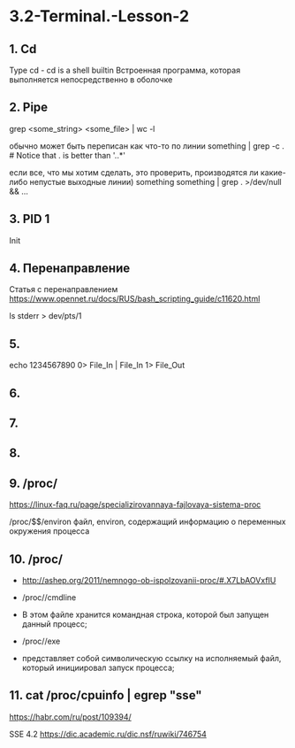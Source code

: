 # 3.2-Terminal.-Lesson-2

## 1. Cd

  Type cd - cd is a shell builtin
  Встроенная программа, которая выполняется непосредственно в оболочке

## 2. Pipe

  grep <some_string> <some_file> | wc -l
  
  обычно может быть переписан как что-то по линии
  something | grep -c .   # Notice that . is better than '..*'
  
  если все, что мы хотим сделать, это проверить, производятся ли какие-либо непустые         выходные линии) something
	something | grep . >/dev/null && ...
  
  ## 3. PID 1
  
  Init
  
  ## 4. Перенаправление
  
  Статья с перенаправлением https://www.opennet.ru/docs/RUS/bash_scripting_guide/c11620.html
  
  ls stderr > dev/pts/1 
  
  ## 5.
  
  echo 1234567890 0> File_In | File_In 1> File_Out 
  
  ## 6.
  
  
  ## 7.
  
  
  ## 8.
  
  
  ## 9. /proc/
  
  https://linux-faq.ru/page/specializirovannaya-fajlovaya-sistema-proc
  
  /proc/$$/environ
  файл, environ, содержащий информацию о переменных окружения процесса
  
  ## 10. /proc/
  
  - http://ashep.org/2011/nemnogo-ob-ispolzovanii-proc/#.X7LbAOVxfIU
  
  - /proc/<PID>/cmdline
  - В этом файле хранится командная строка, которой был запущен данный процесс;
  
  - /proc/<PID>/exe
  - представляет собой символическую ссылку на исполняемый файл, который инициировал запуск процесса;
  
  ## 11. cat /proc/cpuinfo | egrep "sse"
  
  https://habr.com/ru/post/109394/
  
  SSE 4.2
  https://dic.academic.ru/dic.nsf/ruwiki/746754
